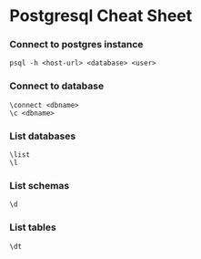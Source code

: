 # Postgresql Cheat Sheet

### Connect to postgres instance
`psql -h <host-url> <database> <user>`

### Connect to database
`\connect <dbname>` <br/>
`\c <dbname>` <br/>

### List databases
`\list` <br/>
`\l` <br/>

### List schemas
`\d`

### List tables 
`\dt`
